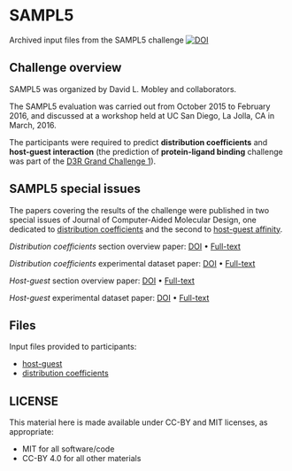 # SAMPL5
Archived input files from the SAMPL5 challenge
[![DOI](https://zenodo.org/badge/DOI/10.5281/zenodo.5508286.svg)](https://doi.org/10.5281/zenodo.5508286)

## Challenge overview
SAMPL5 was organized by David L. Mobley and collaborators.

The SAMPL5 evaluation was carried out from October 2015 to February 2016, and discussed at a workshop held at UC San Diego, La Jolla, CA in March, 2016.

The participants were required to predict **distribution coefficients** and **host-guest interaction** (the prediction of **protein-ligand binding** challenge was part of the [D3R Grand Challenge 1](https://drugdesigndata.org/about/grand-challenge-2015)).

## SAMPL5 special issues
The papers covering the results of the challenge were published in two special issues of Journal of Computer-Aided Molecular Design, one dedicated to [distribution coefficients](https://link.springer.com/journal/10822/volumes-and-issues/30-11) and the second to [host-guest affinity](https://link.springer.com/journal/10822/volumes-and-issues/31-1).

*Distribution coefficients* section overview paper: [DOI](https://doi.org/10.1007/s10822-016-9954-8) • [Full-text](https://rdcu.be/ciocT)

*Distribution coefficients* experimental dataset paper: [DOI](https://doi.org/10.1007/s10822-016-9971-7) • [Full-text](https://rdcu.be/ciodO)

*Host-guest* section overview paper: [DOI](https://doi.org/10.1007/s10822-016-9974-4) • [Full-text](https://rdcu.be/cjJ6u)

*Host-guest* experimental dataset paper: [DOI](https://doi.org/10.1007/s10822-016-9925-0) • [Full-text](https://rdcu.be/cjJ6K)



## Files
Input files provided to participants:

* [host-guest](host-guest)
* [distribution coefficients](distribution_coefficients)

## LICENSE

This material here is made available under CC-BY and MIT licenses, as appropriate:

* MIT for all software/code
* CC-BY 4.0 for all other materials
